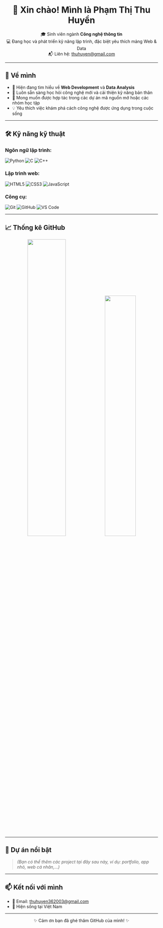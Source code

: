<h1 align="center">👋 Xin chào! Mình là Phạm Thị Thu Huyền</h1>

<p align="center">
🎓 Sinh viên ngành <strong>Công nghệ thông tin</strong> <br>
💻 Đang học và phát triển kỹ năng lập trình, đặc biệt yêu thích mảng Web & Data <br>
📬 Liên hệ: <a href="mailto:thuhuyen@gmail.com">thuhuyen@gmail.com</a>
</p>

---

## 🧠 Về mình

- 🔭 Hiện đang tìm hiểu về **Web Development** và **Data Analysis**
- 🌱 Luôn sẵn sàng học hỏi công nghệ mới và cải thiện kỹ năng bản thân
- 🤝 Mong muốn được hợp tác trong các dự án mã nguồn mở hoặc các nhóm học tập
- 💡 Yêu thích việc khám phá cách công nghệ được ứng dụng trong cuộc sống

---

## 🛠️ Kỹ năng kỹ thuật

### Ngôn ngữ lập trình:
![Python](https://img.shields.io/badge/-Python-3776AB?style=flat-square&logo=python&logoColor=white)
![C](https://img.shields.io/badge/-C-00599C?style=flat-square&logo=c&logoColor=white)
![C++](https://img.shields.io/badge/-C++-00599C?style=flat-square&logo=c%2B%2B&logoColor=white)

### Lập trình web:
![HTML5](https://img.shields.io/badge/-HTML5-E34F26?style=flat-square&logo=html5&logoColor=white)
![CSS3](https://img.shields.io/badge/-CSS3-1572B6?style=flat-square&logo=css3)
![JavaScript](https://img.shields.io/badge/-JavaScript-F7DF1E?style=flat-square&logo=javascript&logoColor=black)

### Công cụ:
![Git](https://img.shields.io/badge/-Git-F05032?style=flat-square&logo=git&logoColor=white)
![GitHub](https://img.shields.io/badge/-GitHub-181717?style=flat-square&logo=github)
![VS Code](https://img.shields.io/badge/-VS%20Code-007ACC?style=flat-square&logo=visual-studio-code)

---

## 📈 Thống kê GitHub

<p align="center">
  <img src="https://github-readme-stats.vercel.app/api?username=thu-huyen-github&show_icons=true&theme=radical" width="50%" />
  <img src="https://github-readme-stats.vercel.app/api/top-langs/?username=thu-huyen-github&layout=compact&theme=radical" width="45%" />
</p>

---

## 🌟 Dự án nổi bật

> *(Bạn có thể thêm các project tại đây sau này, ví dụ: portfolio, app nhỏ, web cá nhân,...)*

---

## 📫 Kết nối với mình

- 📧 Email: [thuhuyen362003@gmail.com](mailto:thuhuyen362003@gmail.com)
- 📍 Hiện sống tại Việt Nam

---

<p align="center">✨ Cảm ơn bạn đã ghé thăm GitHub của mình! ✨</p>

